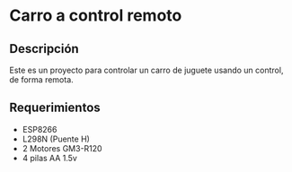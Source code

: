 # Carro a control remoto
## Descripción
Este es un proyecto para controlar un carro de juguete usando un control, de forma remota.

## Requerimientos
- ESP8266
- L298N (Puente H)
- 2 Motores GM3-R120
- 4 pilas AA 1.5v

